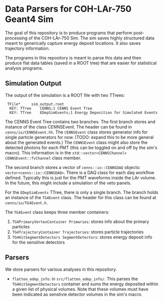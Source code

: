 # Data Parsers for COH-LAr-750 Geant4 Sim

The goal of this repository is to produce programs that perform post-processing of the COH-LAr-750 Sim.
The sim saves highly structured data meant to generically capture energy deposit locations.
It also saves trajectory information.

The programs in this repository is meant to parse this data and then produce flat data tables (saved in a ROOT tree)
that are easier for statistical analysis programs.

## Simulation Output

The output of the simulation is a ROOT file with two TTrees:

```
 TFile*		sim_output.root	
  KEY: TTree	CENNS;1	CENNS Event Tree
  KEY: TTree	EDepSimEvents;1	Energy Deposition for Simulated Events
```

The CENNS Event Tree contains two branches. The first branch stores and instance of the class CENNSEvent. The header can be found in `cenns/io/CENNSEvent.hh`. The `CENNSEvent` class stores generator info for single particle generators for now. 
(TODO: expand this to be more general about the generated events.)
The `CENNSEvent` class might also store the detected photons for each PMT (this can be toggled on and off by the sim's macro).
This information is in the  `std::vector<CENNSChannel> CENNSEvent::fvChannel` class member.

The second branch stores a vector of `cenns::io::CENNSDAQ` objects: `vector<cenns::io::CENNSDAQ>`. 
There is a DAQ class for each daq workflow defined. Typically this is just for the PMT waveforms inside the LAr volume. 
In the future, this might include a simulation of the veto panels.

For the `EDepSimEvents` TTree, there is only a single branch. 
The branch holds an instance of the `TG4Event` class. 
The header for this class can be found at `cenns/io/TG4Event.h`.

The `TG4Event` class keeps three member containers:

   1. `TG4PrimaryVertexContainer Primaries`: stores info about the primary particles
   2. `TG4TrajectoryContainer Trajectories`: stores particle trajectories
   3. `TG4HitSegmentDetectors SegmentDetectors`: stores energy deposit info for the sensitive detectors

## Parsers

We store parsers for various analyses in this repository.

  * `flatten_edep_info`: in `src/flatten_edep_info/`. This parses the `TG4HitSegmentDetectors` container and sums the energy deposited within a given  list of physical volumes. Note that these volumes must have been indicated as senstivie detector volumes in the sim's macro.



